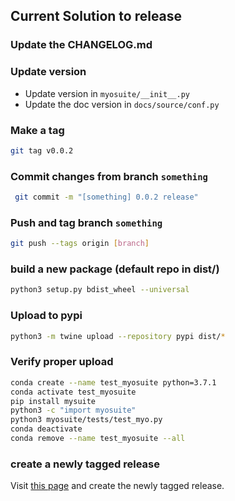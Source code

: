 ## Current Solution to release
### Update the CHANGELOG.md
### Update version
- Update version in `myosuite/__init__.py`
- Update the doc version in `docs/source/conf.py`

### Make a tag
```bash
git tag v0.0.2
```
### Commit changes from branch `something`
```bash
 git commit -m "[something] 0.0.2 release"
```
### Push and tag branch `something`
```bash
git push --tags origin [branch]
```
### build a new package (default repo in dist/)
```bash
python3 setup.py bdist_wheel --universal
```
### Upload to pypi
```bash
python3 -m twine upload --repository pypi dist/*
```
### Verify proper upload

```bash
conda create --name test_myosuite python=3.7.1
conda activate test_myosuite
pip install mysuite
python3 -c "import myosuite"
python3 myosuite/tests/test_myo.py
conda deactivate
conda remove --name test_myosuite --all
```

### create a newly tagged release

Visit [this page](https://github.com/facebookresearch/myoSuite/tags) and create the newly tagged release.
